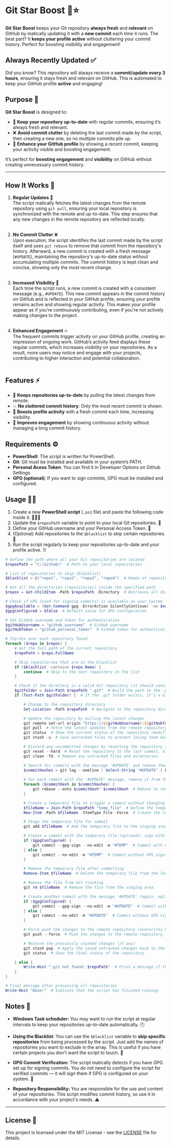 # Git Star Boost 🚀⭐

**Git Star Boost** keeps your Git repository **always fresh** and **relevant** on GitHub by matically updating it with a **new commit** each time it runs. The best part? It **keeps your profile active** without cluttering your commit history. Perfect for boosting visibility and engagement!

## Always Recently Updated ✅
Did you know? This repository will always receive a **commit/update every 3 hours**, ensuring it stays fresh and relevant on GitHub. This is automated to keep your GitHub profile **active** and engaging!

## Purpose 🎯

**Git Star Boost** is designed to:

- 🔄 **Keep your repository up-to-date** with regular commits, ensuring it’s always fresh and relevant.
- ❌ **Avoid commit clutter** by deleting the last commit made by the script, then creating a new one, so no multiple commits pile up.
- 🌟 **Enhance your GitHub profile** by showing a recent commit, keeping your activity visible and boosting engagement.

It’s perfect for **boosting engagement** and **visibility** on GitHub without creating unnecessary commit history.

---

## How It Works 🔧

1. **Regular Updates** 🚀<br>
   The script matically fetches the latest changes from the remote repository using `git pull`, ensuring your local repository is synchronized with the remote and up-to-date. This step ensures that any new changes in the remote repository are reflected locally.<br><br>

2. **No Commit Clutter** ❌<br>
   Upon execution, the script identifies the last commit made by the script itself and uses `git rebase` to remove that commit from the repository's history. Afterward, a new commit is created with a fresh message (`#UPDATE`), maintaining the repository's up-to-date status without accumulating multiple commits. The commit history is kept clean and concise, showing only the most recent change.<br><br>

3. **Increased Visibility** 📅<br>
   Each time the script runs, a new commit is created with a consistent message (e.g., `#UPDATE`). This new commit appears in the commit history on GitHub and is reflected in your GitHub profile, ensuring your profile remains active and showing regular activity. This makes your profile appear as if you’re continuously contributing, even if you're not actively making changes to the project.<br><br>

4. **Enhanced Engagement** 🔥<br>
   The frequent commits trigger activity on your GitHub profile, creating an impression of ongoing work. GitHub’s activity feed displays these regular commits, which increases visibility on your repositories. As a result, more users may notice and engage with your projects, contributing to higher interaction and potential collaboration.<br><br>

## Features ⚡

- 🔄 **Keeps repositories up-to-date** by pulling the latest changes from remote.
- 💥 **No cluttered commit history**: Only the most recent commit is shown.
- 👀 **Boosts profile activity** with a fresh commit each time, increasing visibility.
- 🚀 **Improves engagement** by showing continuous activity without managing a long commit history.

## Requirements ⚙️

- **PowerShell**: The script is written for PowerShell.
- **Git**: Git must be installed and available in your system’s PATH.
- **Personal Acess Token**: You can find it in Developer Options on Github Settings
- **GPG (optional)**: If you want to sign commits, GPG must be installed and configured.

## Usage 🏃‍♂️

1. Create a new **PowerShell script** (`.ps1` file) and paste the following code inside it. 🧑🏻‍💻
2. Update the `$reposPath` variable to point to your local Git repositories. 📂
4. Define your GitHub username and your Personal Access Token. 🪪
5. (Optional) Add repositories to the `$blacklist` to skip certain repositories. 🚫
6. Run the script regularly to keep your repositories up-to-date and your profile active. ⏰

```ps1
# Define the path where all your Git repositories are located
$reposPath = "C:\Github\"  # Path to your local repositories

# List of repositories to skip (blacklist)
$blacklist = @("repo1", "repo2", "repo3", "repo4")  # Names of repositories to ignore

# Get all the directories (repositories) inside the specified path
$repos = Get-ChildItem -Path $reposPath -Directory  # Retrieves all directories in the given path

# Check if GPG (used for signing commits) is available on your system
$gpgAvailable = (Get-Command gpg -ErrorAction SilentlyContinue) -ne $null  # Checks if GPG is installed
$gpgConfigured = $false  # Default value for GPG configuration

# Set GitHub username and token for authentication
$gitHubUsername = "github_username"  # GitHub username
$gitHubToken = "github_personal_token"  # GitHub token for authentication

# Iterate over each repository found
foreach ($repo in $repos) {
    # Get the full path of the current repository
    $repoPath = $repo.FullName

    # Skip repositories that are in the blacklist
    if ($blacklist -contains $repo.Name) {
        continue  # Skip to the next repository in the list
    }

    # Check if the directory is a valid Git repository (it should contain a .git folder)
    $gitFolder = Join-Path $repoPath ".git"  # Build the path to the .git folder
    if (Test-Path $gitFolder) {  # If the .git folder exists, it's a Git repository

        # Change to the repository directory
        Set-Location -Path $repoPath  # Navigate to the repository directory

        # Update the repository by pulling the latest changes
        git remote set-url origin "https://${gitHubUsername}:${gitHubToken}@github.com/${gitHubUsername}/$($repo.Name).git"  # Set the remote URL with the GitHub token
        git pull  # Fetch the latest updates from the remote repository
        git status  # Show the current status of the repository (modified files, etc.)
        git stash -u  # Save untracked files to prevent losing them during the reset

        # Discard any uncommitted changes by resetting the repository to the last commit
        git reset --hard  # Reset the repository to the last commit, discarding local changes
        git clean -fd  # Remove any untracked files and directories

        # Search for commits with the message '#UPDATE' and remove them from history
        $commitHashes = git log --oneline | Select-String "#UPDATE" | ForEach-Object { $_.Line.Split(' ')[0] }  # Get all commit hashes with the message '#UPDATE'
        
        # For each commit with the '#UPDATE' message, remove it from the repository's history
        foreach ($commitHash in $commitHashes) {
            git rebase --onto $commitHash^ $commitHash  # Rebase to remove the commit from the history
        }

        # Create a temporary file to trigger a commit without changing the content of the repository
        $fileName = Join-Path $repoPath "temp_file"  # Define the temporary file name
        New-Item -Path $fileName -ItemType File -Force  # Create the temporary file in the repository

        # Stage the temporary file for commit
        git add $fileName  # Add the temporary file to the staging area

        # Create a commit with the temporary file (optional: sign with GPG if configured)
        if ($gpgConfigured) {
            git commit --gpg-sign --no-edit -m "#TEMP"  # Commit with GPG signing
        } else {
            git commit --no-edit -m "#TEMP"  # Commit without GPG signing
        }

        # Remove the temporary file after committing
        Remove-Item $fileName  # Delete the temporary file from the local repository

        # Remove the file from Git tracking
        git rm $fileName  # Remove the file from the staging area

        # Create another commit with the message '#UPDATE' (again, optional: sign with GPG)
        if ($gpgConfigured) {
            git commit --gpg-sign --no-edit -m "#UPDATE"  # Commit with GPG signing
        } else {
            git commit --no-edit -m "#UPDATE"  # Commit without GPG signing
        }

        # Force push the changes to the remote repository (overwrites history)
        git push --force  # Push the changes to the remote repository, overwriting history

        # Restore the previously stashed changes (if any)
        git stash pop  # Apply the saved untracked changes back to the working directory
        git status  # Show the final status of the repository

    } else {
        Write-Host ".git not found: $repoPath"  # Print a message if the directory isn't a Git repository
    }
}

# Final message after processing all repositories
Write-Host "Done!"  # Indicate that the script has finished running
```

## Notes 📝

- **Windows Task scheduler:** You may want to run the script at regular intervals to keep your repositories up-to-date automatically. 🕐

- **Using the Blacklist**: You can use the `$blacklist` variable to **skip specific repositories** from being processed by the script. Just add the names of repositories you want to exclude in the array. This is useful if you have certain projects you don't want the script to touch. 🚫

- **GPG Commit Verification:** The script matically detects if you have GPG set up for signing commits. You do not need to configure the script for verified commits — it will sign them if GPG is configured on your system. 🔑

- **Repository Responsibility:** You are responsible for the use and content of your repositories. This script modifies commit history, so use it in accordance with your project's needs. ⚠️

---

## License 📄

This project is licensed under the MIT License - see the [LICENSE](LICENSE) file for details.
